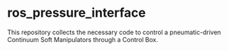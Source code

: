 # ros_pressure_interface
This repository collects the necessary code to control a pneumatic-driven Continuum Soft Manipulators through a Control Box.
